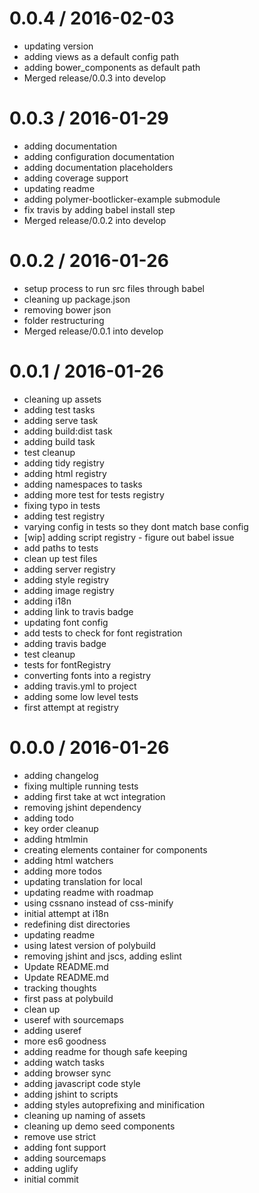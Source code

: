
0.0.4 / 2016-02-03
==================

  * updating version
  * adding views as a default config path
  * adding bower_components as default path
  * Merged release/0.0.3 into develop

0.0.3 / 2016-01-29
==================

  * adding documentation
  * adding configuration documentation
  * adding documentation placeholders
  * adding coverage support
  * updating readme
  * adding polymer-bootlicker-example submodule
  * fix travis by adding babel install step
  * Merged release/0.0.2 into develop

0.0.2 / 2016-01-26
==================

  * setup process to run src files through babel
  * cleaning up package.json
  * removing bower json
  * folder restructuring
  * Merged release/0.0.1 into develop

0.0.1 / 2016-01-26
==================

  * cleaning up assets
  * adding test tasks
  * adding serve task
  * adding build:dist task
  * adding build task
  * test cleanup
  * adding tidy registry
  * adding html registry
  * adding namespaces to tasks
  * adding more test for tests registry
  * fixing typo in tests
  * adding test registry
  * varying config in tests so they dont match base config
  * [wip] adding script registry - figure out  babel issue
  * add paths to tests
  * clean up test files
  * adding server registry
  * adding style registry
  * adding image registry
  * adding i18n
  * adding link to travis badge
  * updating font config
  * add tests to check for font registration
  * adding travis badge
  * test cleanup
  * tests for fontRegistry
  * converting fonts into a registry
  * adding travis.yml to project
  * adding some low level tests
  * first attempt at registry

0.0.0 / 2016-01-26
==================

  * adding changelog
  * fixing multiple running tests
  * adding first take at wct integration
  * removing jshint dependency
  * adding todo
  * key order cleanup
  * adding htmlmin
  * creating elements container for components
  * adding html watchers
  * adding more todos
  * updating translation for local
  * updating readme with roadmap
  * using cssnano instead of css-minify
  * initial attempt at i18n
  * redefining dist directories
  * updating readme
  * using latest version of polybuild
  * removing jshint and jscs, adding eslint
  * Update README.md
  * Update README.md
  * tracking thoughts
  * first pass at polybuild
  * clean up
  * useref with sourcemaps
  * adding useref
  * more es6 goodness
  * adding readme for though safe keeping
  * adding watch tasks
  * adding browser sync
  * adding javascript code style
  * adding jshint to scripts
  * adding styles autoprefixing and minification
  * cleaning up naming of assets
  * cleaning up demo seed components
  * remove use strict
  * adding font support
  * adding sourcemaps
  * adding uglify
  * initial commit
